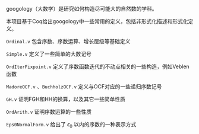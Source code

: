 googology（大数学）是研究如何构造尽可能大的自然数的学科。

本项目基于Coq给出googology中一些常用的定义，包括非形式化描述和形式化定义。

`Ordinal.v` 包含序数、序数运算、增长层级等基础定义

`Simple.v` 定义了一些简单的大数记号

`OrdIterFixpoint.v` 定义了序数函数迭代的不动点相关的一些构造，例如Veblen函数

`MadoreOCF.v` 、`BuchholzOCF.v` 定义与OCF对应的一些递归序数记号

`GH.v` 证明FGH和HH的换算，以及其它一些简单性质

`OrdArith.v` 证明序数运算的一些性质

`Eps0NormalForm.v` 给出了 $\epsilon_0$ 以内的序数的一种表示方式